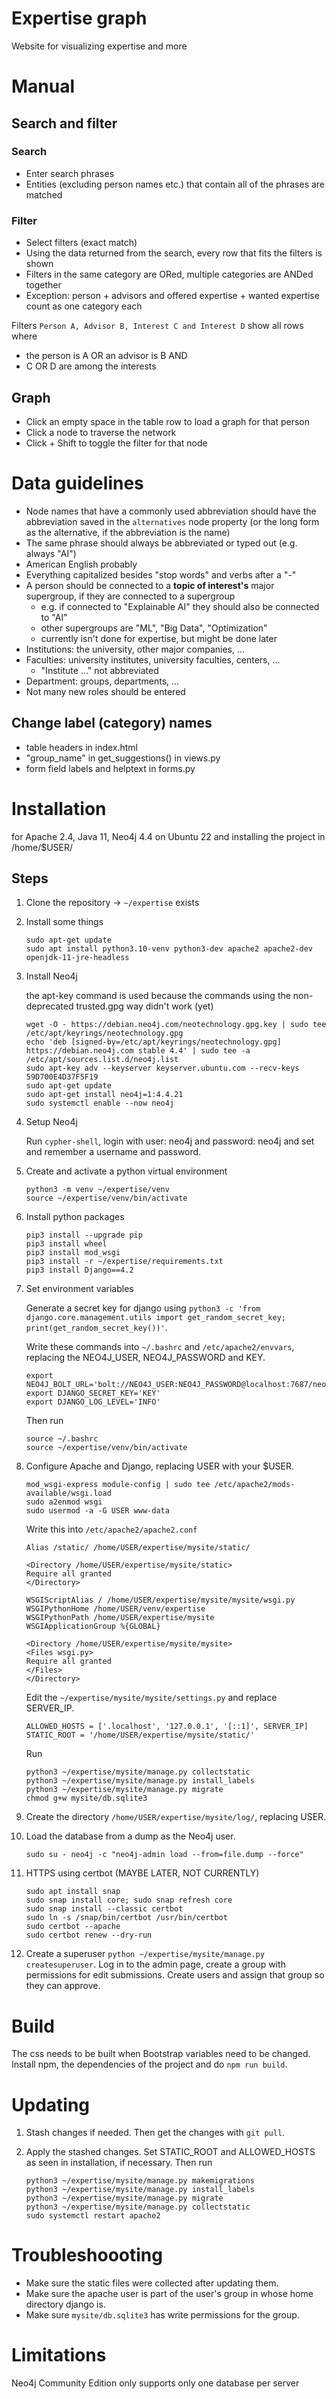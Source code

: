 # Expertise graph

Website for visualizing expertise and more

# Manual

## Search and filter

### Search

* Enter search phrases
* Entities (excluding person names etc.) that contain all of the phrases are matched

### Filter

* Select filters (exact match)
* Using the data returned from the search, every row that fits the filters is shown
* Filters in the same category are ORed, multiple categories are ANDed together
* Exception: person + advisors and offered expertise + wanted expertise count as
    one category each

Filters `Person A, Advisor B, Interest C and Interest D` show all rows where
* the person is A OR an advisor is B AND
* C OR D are among the interests

## Graph

* Click an empty space in the table row to load a graph for that person
* Click a node to traverse the network
* Click + Shift to toggle the filter for that node

# Data guidelines

* Node names that have a commonly used abbreviation should have the abbreviation saved in
    the `alternatives` node property (or the long form as the alternative, if the
    abbreviation is the name)
* The same phrase should always be abbreviated or typed out (e.g. always "AI")
* American English probably
* Everything capitalized besides "stop words" and verbs after a "-"
* A person should be connected to a **topic of interest's** major supergroup, if they are
    connected to a supergroup
  * e.g. if connected to "Explainable AI" they should also be connected to "AI"
  * other supergroups are "ML", "Big Data", "Optimization"
  * currently isn't done for expertise, but might be done later
* Institutions: the university, other major companies, ...
* Faculties: university institutes, university faculties, centers, ...
  * "Institute ..." not abbreviated
* Department: groups, departments, ...
* Not many new roles should be entered

## Change label (category) names

* table headers in index.html
* "group_name" in get_suggestions() in views.py
* form field labels and helptext in forms.py

# Installation

for Apache 2.4, Java 11, Neo4j 4.4 on Ubuntu 22 and installing the project in /home/$USER/

## Steps

1. Clone the repository -> `~/expertise` exists
2. Install some things
    ```
    sudo apt-get update
    sudo apt install python3.10-venv python3-dev apache2 apache2-dev openjdk-11-jre-headless
    ```

3. Install Neo4j

    the apt-key command is used because the commands using the non-deprecated trusted.gpg way didn't work (yet)
    ```
    wget -O - https://debian.neo4j.com/neotechnology.gpg.key | sudo tee /etc/apt/keyrings/neotechnology.gpg
    echo 'deb [signed-by=/etc/apt/keyrings/neotechnology.gpg] https://debian.neo4j.com stable 4.4' | sudo tee -a /etc/apt/sources.list.d/neo4j.list
    sudo apt-key adv --keyserver keyserver.ubuntu.com --recv-keys 59D700E4D37F5F19
    sudo apt-get update
    sudo apt-get install neo4j=1:4.4.21
    sudo systemctl enable --now neo4j
    ```

4. Setup Neo4j

    Run `cypher-shell`, login with user: neo4j and password: neo4j and set and
    remember a username and password.

5. Create and activate a python virtual environment

    ```
    python3 -m venv ~/expertise/venv
    source ~/expertise/venv/bin/activate
    ```

6. Install python packages

    ```
    pip3 install --upgrade pip
    pip3 install wheel
    pip3 install mod_wsgi
    pip3 install -r ~/expertise/requirements.txt
    pip3 install Django==4.2
    ```

7. Set environment variables

    Generate a secret key for django using `python3 -c 'from django.core.management.utils import get_random_secret_key; print(get_random_secret_key())'`.

    Write these commands into `~/.bashrc` and `/etc/apache2/envvars`, replacing the NEO4J_USER, NEO4J_PASSWORD and KEY.
    ```
    export NEO4J_BOLT_URL='bolt://NEO4J_USER:NEO4J_PASSWORD@localhost:7687/neo4j'
    export DJANGO_SECRET_KEY='KEY'
    export DJANGO_LOG_LEVEL='INFO'
    ```

    Then run
    ```
    source ~/.bashrc
    source ~/expertise/venv/bin/activate
    ```

8. Configure Apache and Django, replacing USER with your $USER.

    ```
    mod_wsgi-express module-config | sudo tee /etc/apache2/mods-available/wsgi.load
    sudo a2enmod wsgi
    sudo usermod -a -G USER www-data
    ```

    Write this into `/etc/apache2/apache2.conf`
    ```
    Alias /static/ /home/USER/expertise/mysite/static/

    <Directory /home/USER/expertise/mysite/static>
    Require all granted
    </Directory>

    WSGIScriptAlias / /home/USER/expertise/mysite/mysite/wsgi.py
    WSGIPythonHome /home/USER/venv/expertise
    WSGIPythonPath /home/USER/expertise/mysite
    WSGIApplicationGroup %{GLOBAL}

    <Directory /home/USER/expertise/mysite/mysite>
    <Files wsgi.py>
    Require all granted
    </Files>
    </Directory>
    ```

    Edit the `~/expertise/mysite/mysite/settings.py` and replace SERVER_IP.
    ```
    ALLOWED_HOSTS = ['.localhost', '127.0.0.1', '[::1]', SERVER_IP]
    STATIC_ROOT = '/home/USER/expertise/mysite/static/'
    ```

    Run
    ```
    python3 ~/expertise/mysite/manage.py collectstatic
    python3 ~/expertise/mysite/manage.py install_labels
    python3 ~/expertise/mysite/manage.py migrate
    chmod g+w mysite/db.sqlite3
    ```

9. Create the directory `/home/USER/expertise/mysite/log/`, replacing USER.

10. Load the database from a dump as the Neo4j user.

    ```
    sudo su - neo4j -c "neo4j-admin load --from=file.dump --force"
    ```

11. HTTPS using certbot (MAYBE LATER, NOT CURRENTLY)

    ```
    sudo apt install snap
    sudo snap install core; sudo snap refresh core
    sudo snap install --classic certbot
    sudo ln -s /snap/bin/certbot /usr/bin/certbot
    sudo certbot --apache
    sudo certbot renew --dry-run
    ```

12. Create a superuser `python ~/expertise/mysite/manage.py createsuperuser`. Log in
    to the admin page, create a group with permissions for edit submissions.
    Create users and assign that group so they can approve.

# Build

The css needs to be built when Bootstrap variables need to be changed. Install npm,
the dependencies of the project and do `npm run build`.

# Updating

1. Stash changes if needed. Then get the changes with `git pull`.

2. Apply the stashed changes. Set STATIC_ROOT and ALLOWED_HOSTS as seen in installation,
    if necessary. Then run
    ```
    python3 ~/expertise/mysite/manage.py makemigrations
    python3 ~/expertise/mysite/manage.py install_labels
    python3 ~/expertise/mysite/manage.py migrate
    python3 ~/expertise/mysite/manage.py collectstatic
    sudo systemctl restart apache2
    ```

# Troubleshoooting

* Make sure the static files were collected after updating them.
* Make sure the apache user is part of the user's group in whose home directory django is.
* Make sure `mysite/db.sqlite3` has write permissions for the group.


# Limitations

Neo4j Community Edition only supports only one database per server
